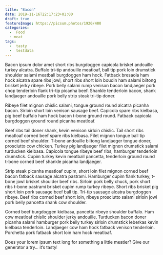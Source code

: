 ```yaml
---
title: "Bacon"
date: 2019-11-16T22:17:23+01:00
draft: true
featureImage: https://picsum.photos/1920/400
categories:
  -  Food
  - meat
tags:
  -  tasty
  -  testdata
---
```

Bacon ipsum dolor amet short ribs burgdoggen capicola brisket andouille turkey alcatra. Buffalo tri-tip andouille meatloaf, ball tip pork loin drumstick shoulder salami meatball burgdoggen ham hock. Fatback bresaola ham hock alcatra spare ribs jowl, short ribs short loin boudin ham salami biltong brisket jerky ribeye. Pork belly salami rump venison bacon landjaeger pork chop tenderloin flank tri-tip picanha beef. Shankle tenderloin bacon, shank landjaeger andouille pork belly strip steak tri-tip doner.

Ribeye filet mignon chislic salami, tongue ground round alcatra picanha bacon. Sirloin short loin venison sausage beef. Capicola spare ribs kielbasa, pig beef buffalo ham hock bacon t-bone ground round. Fatback capicola burgdoggen ground round picanha meatloaf.

Beef ribs tail doner shank, kevin venison sirloin chislic. Tail short ribs meatloaf corned beef spare ribs kielbasa. Filet mignon tongue ball tip corned beef shoulder. T-bone andouille biltong landjaeger tongue doner, prosciutto cow chicken. Turkey pig landjaeger filet mignon drumstick salami turducken kielbasa. Capicola tongue ribeye beef ribs, hamburger tenderloin drumstick. Cupim turkey kevin meatball pancetta, tenderloin ground round t-bone corned beef shankle picanha landjaeger.

Strip steak picanha meatloaf cupim, short loin filet mignon corned beef bacon fatback sausage alcatra pastrami. Hamburger cupim flank turkey, t-bone jowl brisket shoulder beef ribs. Sirloin pork belly chuck, pork short ribs t-bone pastrami brisket cupim rump turkey ribeye. Short ribs brisket pig short loin pork sausage beef ball tip. Tri-tip sausage alcatra burgdoggen ribeye. Beef ribs corned beef short loin, ribeye prosciutto salami sirloin jowl pork belly pancetta shank cow shoulder.

Corned beef burgdoggen kielbasa, pancetta ribeye shoulder buffalo. Ham cow meatloaf chislic shoulder jerky andouille. Turducken bacon doner picanha salami hamburger pork belly turkey sirloin drumstick leberkas kevin kielbasa tenderloin. Landjaeger cow ham hock fatback venison tenderloin. Porchetta pork fatback short loin ham hock meatloaf.

Does your lorem ipsum text long for something a little meatier? Give our generator a try… it’s tasty!
